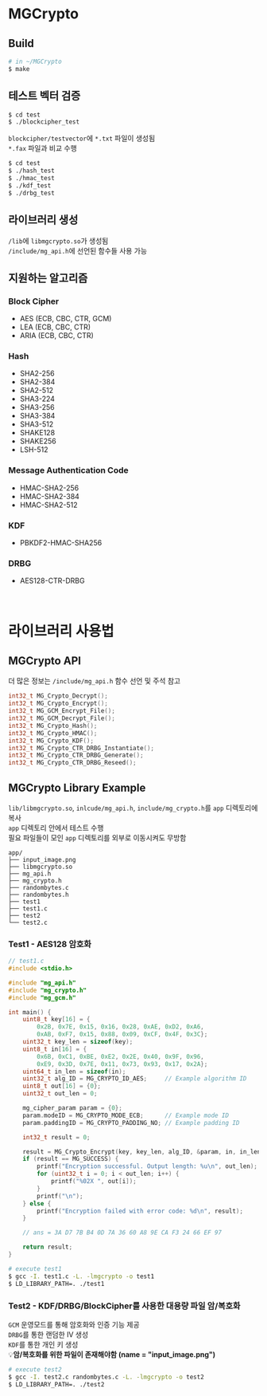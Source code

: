 # MGCrypto

## Build
```bash
# in ~/MGCrypto
$ make
```

## 테스트 벡터 검증
```bash
$ cd test
$ ./blockcipher_test
``` 
`blockcipher/testvector`에 `*.txt` 파일이 생성됨 \
`*.fax` 파일과 비교 수행
```bash
$ cd test
$ ./hash_test
$ ./hmac_test
$ ./kdf_test
$ ./drbg_test
```

## 라이브러리 생성
`/lib`에 `libmgcrypto.so`가 생성됨 \
`/include/mg_api.h`에 선언된 함수들 사용 가능

## 지원하는 알고리즘
### Block Cipher
- AES (ECB, CBC, CTR, GCM)
- LEA (ECB, CBC, CTR)
- ARIA (ECB, CBC, CTR)

### Hash
- SHA2-256
- SHA2-384
- SHA2-512
- SHA3-224
- SHA3-256
- SHA3-384
- SHA3-512
- SHAKE128
- SHAKE256
- LSH-512

### Message Authentication Code
- HMAC-SHA2-256
- HMAC-SHA2-384
- HMAC-SHA2-512

### KDF
- PBKDF2-HMAC-SHA256

### DRBG
- AES128-CTR-DRBG

<br>

<!-- ### Public,,,


### RSA

### Key Exchange

### Signature -->

# 라이브러리 사용법
## MGCrypto API
더 많은 정보는 `/include/mg_api.h` 함수 선언 및 주석 참고
```C
int32_t MG_Crypto_Decrypt();
int32_t MG_Crypto_Encrypt();
int32_t MG_GCM_Encrypt_File();
int32_t MG_GCM_Decrypt_File();
int32_t MG_Crypto_Hash();
int32_t MG_Crypto_HMAC();
int32_t MG_Crypto_KDF();
int32_t MG_Crypto_CTR_DRBG_Instantiate();
int32_t MG_Crypto_CTR_DRBG_Generate();
int32_t MG_Crypto_CTR_DRBG_Reseed();
```
## MGCrypto Library Example
`lib/libmgcrypto.so`, `inlcude/mg_api.h`, `include/mg_crypto.h`를 `app` 디렉토리에 복사\
`app` 디렉토리 안에서 테스트 수행\
필요 파일들이 모인 `app` 디렉토리를 외부로 이동시켜도 무방함
```plaintext
app/
├── input_image.png
├── libmgcrypto.so
├── mg_api.h
├── mg_crypto.h
├── randombytes.c
├── randombytes.h
├── test1
├── test1.c
├── test2
└── test2.c
```
### Test1 - AES128 암호화
```C
// test1.c
#include <stdio.h>

#include "mg_api.h"
#include "mg_crypto.h"
#include "mg_gcm.h"

int main() {
	uint8_t key[16] = {
        0x2B, 0x7E, 0x15, 0x16, 0x28, 0xAE, 0xD2, 0xA6, 
        0xAB, 0xF7, 0x15, 0x88, 0x09, 0xCF, 0x4F, 0x3C};
	uint32_t key_len = sizeof(key);
	uint8_t in[16] = {
        0x6B, 0xC1, 0xBE, 0xE2, 0x2E, 0x40, 0x9F, 0x96, 
        0xE9, 0x3D, 0x7E, 0x11, 0x73, 0x93, 0x17, 0x2A};
	uint64_t in_len = sizeof(in);
	uint32_t alg_ID = MG_CRYPTO_ID_AES;     // Example algorithm ID
	uint8_t out[16] = {0};
	uint32_t out_len = 0;

	mg_cipher_param param = {0};
	param.modeID = MG_CRYPTO_MODE_ECB;		// Example mode ID
	param.paddingID = MG_CRYPTO_PADDING_NO;	// Example padding ID

	int32_t result = 0;

	result = MG_Crypto_Encrypt(key, key_len, alg_ID, &param, in, in_len, out, &out_len);
	if (result == MG_SUCCESS) {
		printf("Encryption successful. Output length: %u\n", out_len);
		for (uint32_t i = 0; i < out_len; i++) {
			printf("%02X ", out[i]);
		}
		printf("\n");
	} else {
		printf("Encryption failed with error code: %d\n", result);
	}

	// ans = 3A D7 7B B4 0D 7A 36 60 A8 9E CA F3 24 66 EF 97

	return result;
}
```
```bash
# execute test1
$ gcc -I. test1.c -L. -lmgcrypto -o test1
$ LD_LIBRARY_PATH=. ./test1
```
### Test2 - KDF/DRBG/BlockCipher를 사용한 대용량 파일 암/복호화
`GCM` 운영모드를 통해 암호화와 인증 기능 제공\
`DRBG`를 통한 랜덤한 IV 생성\
`KDF`를 통한 개인 키 생성\
💡**암/복호화를 위한 파일이 존재해야함 (name = "input_image.png")**
```bash
# execute test2
$ gcc -I. test2.c randombytes.c -L. -lmgcrypto -o test2
$ LD_LIBRARY_PATH=. ./test2
```
